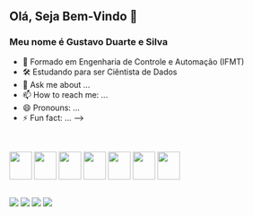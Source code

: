 ## Olá, Seja Bem-Vindo 👋
### Meu nome é Gustavo Duarte e Silva

- 🔭 Formado em Engenharia de Controle e Automação (IFMT)
- 🛠️ Estudando para ser Ciêntista de Dados 
- 💬 Ask me about ...
- 📫 How to reach me: ...
- 😄 Pronouns: ...
- ⚡ Fun fact: ...
-->
##

<div style='display' :inline_block"> <br>
<img aligh="center" height="50" width="40" src="https://cdn.jsdelivr.net/gh/devicons/devicon/icons/labview/labview-original-wordmark.svg" />
<img aligh="center" height="50" width="40" src="https://cdn.jsdelivr.net/gh/devicons/devicon/icons/jupyter/jupyter-original-wordmark.svg" />
<img aligh="center" height="50" width="40" src="https://cdn.jsdelivr.net/gh/devicons/devicon/icons/matlab/matlab-original.svg" />
<img aligh="center" height="50" width="40" src="https://cdn.jsdelivr.net/gh/devicons/devicon/icons/mysql/mysql-original-wordmark.svg" />
<img aligh="center" height="50" width="40" src="https://cdn.jsdelivr.net/gh/devicons/devicon/icons/pandas/pandas-original-wordmark.svg" />
<img aligh="center" height="50" width="40" src="https://cdn.jsdelivr.net/gh/devicons/devicon/icons/numpy/numpy-original-wordmark.svg" />
<img aligh="center" height="50" width="40" src="https://cdn.jsdelivr.net/gh/devicons/devicon/icons/python/python-original-wordmark.svg" />
</div>

##

<div>
  <img src="https://img.shields.io/badge/Gmail-D14836?style=for-the-badge&logo=gmail&logoColor=white" target="_blank">
  <img src="https://img.shields.io/badge/Discord-7289DA?style=for-the-badge&logo=discord&logoColor=white" target="blank">
  <img src="https://img.shields.io/badge/LinkedIn-0077B5?style=for-the-badge&logo=linkedin&logoColor=white" target="blank">                                                           <img src="https://img.shields.io/badge/Hashnode-2962FF?style=for-the-badge&logo=hashnode&logoColor=white" target="blank">                                               
</div>                                                                                                                                       
                                                                                                                                       


